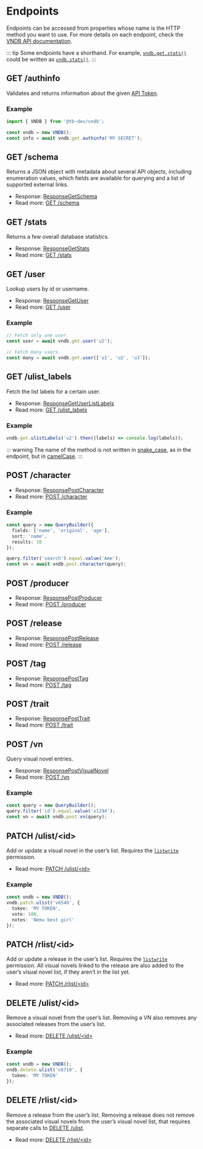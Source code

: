 # Endpoints

Endpoints can be accessed from properties whose name is the HTTP method you want to use. For more details on each endpoint, check the [VNDB API documentation](https://api.vndb.org/kana#simple-requests).

::: tip
Some endpoints have a shorthand. For example, [`vndb.get.stats()`](https://tb.dev.br/vndb/api/classes/VNDB.html#get) could be written as [`vndb.stats()`](https://tb.dev.br/vndb/api/classes/VNDB.html#stats-1).
:::

## GET /authinfo

Validates and returns information about the given [API Token](https://api.vndb.org/kana#user-authentication).

### Example

```ts
import { VNDB } from '@tb-dev/vndb';

const vndb = new VNDB();
const info = await vndb.get.authinfo('MY SECRET');
```

## GET /schema

Returns a JSON object with metadata about several API objects, including enumeration values, which fields are available for querying and a list of supported external links.

- Response: [ResponseGetSchema](https://tb.dev.br/vndb/api/interfaces/ResponseGetSchema.html)
- Read more: [GET /schema](https://api.vndb.org/kana#get-schema)

## GET /stats

Returns a few overall database statistics.

- Response: [ResponseGetStats](https://tb.dev.br/vndb/api/interfaces/ResponseGetStats.html)
- Read more: [GET /stats](https://api.vndb.org/kana#get-stats)

## GET /user

Lookup users by id or username.

- Response: [ResponseGetUser](https://tb.dev.br/vndb/api/types/ResponseGetUser.html)
- Read more: [GET /user](https://api.vndb.org/kana#get-user)

### Example

```ts
// Fetch only one user.
const user = await vndb.get.user('u2');

// Fetch many users.
const many = await vndb.get.user(['u1', 'u2', 'u3']);
```

## GET /ulist_labels

Fetch the list labels for a certain user.

- Response: [ResponseGetUserListLabels](https://tb.dev.br/vndb/api/interfaces/ResponseGetUserListLabels.html)
- Read more: [GET /ulist_labels](https://api.vndb.org/kana#get-ulist_labels)

### Example

```ts
vndb.get.ulistLabels('u2').then((labels) => console.log(labels));
```

::: warning
The name of the method is not written in [snake_case](https://en.wikipedia.org/wiki/Snake_case), as in the endpoint, but in [camelCase](https://en.wikipedia.org/wiki/Camel_case).
:::

## POST /character

- Response: [ResponsePostCharacter](https://tb.dev.br/vndb/api/interfaces/ResponsePostCharacter.html)
- Read more: [POST /character](https://api.vndb.org/kana#post-character)

### Example

```ts
const query = new QueryBuilder({
  fields: ['name', 'original', 'age'],
  sort: 'name',
  results: 10
});

query.filter('search').equal.value('Ame');
const vn = await vndb.post.character(query);
```

## POST /producer

- Response: [ResponsePostProducer](https://tb.dev.br/vndb/api/interfaces/ResponsePostProducer.html)
- Read more: [POST /producer](https://api.vndb.org/kana#post-producer)

## POST /release

- Response: [ResponsePostRelease](https://tb.dev.br/vndb/api/interfaces/ResponsePostRelease.html)
- Read more: [POST /release](https://api.vndb.org/kana#post-release)

## POST /tag

- Response: [ResponsePostTag](https://tb.dev.br/vndb/api/interfaces/ResponsePostTag.html)
- Read more: [POST /tag](https://api.vndb.org/kana#post-tag)

## POST /trait

- Response: [ResponsePostTrait](https://tb.dev.br/vndb/api/interfaces/ResponsePostTrait.html)
- Read more: [POST /trait](https://api.vndb.org/kana#post-trait)

## POST /vn

Query visual novel entries.

- Response: [ResponsePostVisualNovel](https://tb.dev.br/vndb/api/interfaces/ResponsePostVisualNovel.html)
- Read more: [POST /vn](https://api.vndb.org/kana#post-vn)

### Example

```ts
const query = new QueryBuilder();
query.filter('id').equal.value('v1194');
const vn = await vndb.post.vn(query);
```

## PATCH /ulist/\<id\>

Add or update a visual novel in the user’s list. Requires the [`listwrite`](https://api.vndb.org/kana#get-authinfo) permission.

- Read more: [PATCH /ulist/\<id\>](https://api.vndb.org/kana#patch-ulistid)

### Example

```ts
const vndb = new VNDB();
vndb.patch.ulist('v6540', {
  token: 'MY TOKEN',
  vote: 100,
  notes: 'Nemu best girl'
});
```

## PATCH /rlist/\<id\>

Add or update a release in the user’s list. Requires the [`listwrite`](https://api.vndb.org/kana#get-authinfo) permission. All visual novels linked to the release are also added to the user’s visual novel list, if they aren’t in the list yet.

- Read more: [PATCH /rlist/\<id\>](https://api.vndb.org/kana#patch-rlistid)

## DELETE /ulist/\<id\>

Remove a visual novel from the user’s list. Removing a VN also removes any associated releases from the user’s list.

- Read more: [DELETE /ulist/\<id\>](https://api.vndb.org/kana#delete-ulistid)

### Example

```ts
const vndb = new VNDB();
vndb.delete.ulist('v6710', {
  token: 'MY TOKEN'
});
```

## DELETE /rlist/\<id\>

Remove a release from the user’s list. Removing a release does not remove the associated visual novels from the user’s visual novel list, that requires separate calls to [DELETE /ulist](./endpoints.md#delete-ulistid).

- Read more: [DELETE /rlist/\<id\>](https://api.vndb.org/kana#delete-rlistid)
